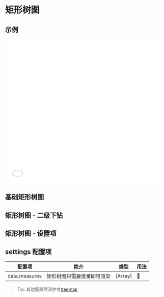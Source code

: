 # 矩形树图

## 示例

<iframe width="100%" height="470" src="//jsfiddle.net/vecharts/zr6np83h/embedded/result,html,js/?bodyColor=fff" allowfullscreen="allowfullscreen" frameborder="0"></iframe>

## 基础矩形树图

<vuep template="#basicTreemap" :options="{ theme: 'vue', lineNumbers: false }"></vuep>

<script v-pre type="text/x-template" id="basicTreemap">
<template>
  <ve-treemap-chart :data="chartData" />
</template>

<script>
  module.exports = {
    created () {
      this.chartData = {
        measures: [{
          name: '分类 1',
          value: 560
        }, {
          name: '分类 2',
          value: 500
        }, {
          name: '分类 3',
          value: 300
        }, {
          name: '分类 4',
          value: 150
        }, {
          name: '分类 5',
          value: 115
        }, {
          name: '分类 6',
          value: 95
        }, {
          name: '分类 7',
          value: 90
        }, {
          name: '分类 8',
          value: 75
        }, {
          name: '分类 9',
          value: 66
        }, {
          name: '分类 10',
          value: 52
        }]
      }
    }
  }
</script>

## 矩形树图 - 二级下钻

<vuep template="#level2Treemap" :options="{ theme: 'vue', lineNumbers: false }"></vuep>

<script v-pre type="text/x-template" id="level2Treemap">
<template>
  <ve-treemap-chart :data="chartData" :settings="chartSettings" />
</template>

<script>
  module.exports = {
    created () {
      this.chartData = {
        measures: [{
          name: '一级分类',
          children: [{
            name: '分类 1',
            value: 560
          }, {
            name: '分类 2',
            value: 500
          }, {
            name: '分类 3',
            value: 300
          }, {
            name: '分类 4',
            value: 150
          }, {
            name: '分类 5',
            value: 115
          }, {
            name: '分类 6',
            value: 95
          }, {
            name: '分类 7',
            value: 90
          }, {
            name: '分类 8',
            value: 75
          }, {
            name: '分类 9',
            value: 66
          }, {
            name: '分类 10',
            value: 52
          }]
        }]
      }
      this.chartSettings = {
        leafDepth: 1
      }
    }
  }
</script>

## 矩形树图 - 设置项

<vuep template="#settingTreemap" :options="{ theme: 'vue', lineNumbers: false }"></vuep>

<script v-pre type="text/x-template" id="settingTreemap">
<template>
  <ve-treemap-chart :data="chartData" :settings="chartSettings" :title="title" :tooltip="tooltip" />
</template>

<script>
  module.exports = {
    created () {
      this.chartData = {
        measures: [{
          name: 'element-ui',
          value: 540
        }, {
          name: 'echarts',
          value: 320
        }, {
          name: 'zrender',
          value: 132
        }, {
          name: 'vue',
          value: 84
        }, {
          name: 'lodash',
          value: 68
        }, {
          name: 'moment',
          value: 52
        }, {
          name: 'vue-router',
          value: 23
        }, {
          name: 'axios',
          value: 11
        }, {
          name: 'vuex',
          value: 9
        }]
      }
      this.chartSettings = {
        name: 'Bundle analyze', // 根节点名称
        roam: 'move'  // 禁用缩放
      },
      this.title = {
        text: 'Webpack bundle analyze'
      }
      this.tooltip = {
        formatter: '{b}:<br /> Bundle size: {c}KB'
      }
    }
  }
</script>

## settings 配置项

| 配置项 | 简介 | 类型 | 用法 |
| --- | --- | --- | --- |
| data.measures | 矩形树图只需要度量即可渲染 | [Array] |  |

> Tip: 其他配置项请参考[treemap](http://echarts.baidu.com/option.html#series-treemap)
